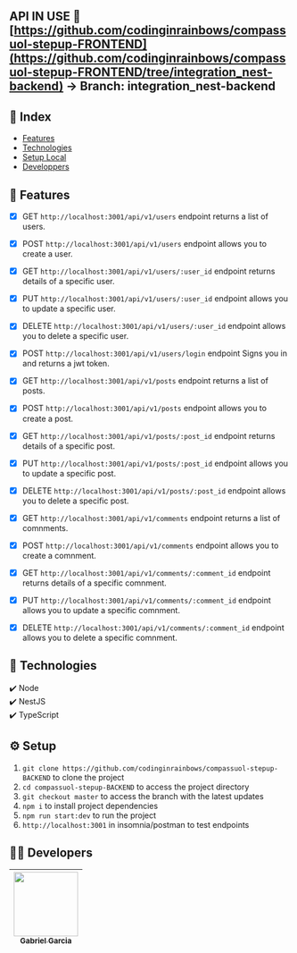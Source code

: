 ## API IN USE :link: [https://github.com/codinginrainbows/compassuol-stepup-FRONTEND](https://github.com/codinginrainbows/compassuol-stepup-FRONTEND/tree/integration_nest-backend) -> Branch: integration_nest-backend

## :file_folder: Index
* [Features](#hammer-features)
* [Technologies](#rocket-technologies)
* [Setup Local](#gear-setup)
* [Developpers](#man_technologist-developers)

## :hammer: Features

- [x] GET `http://localhost:3001/api/v1/users` endpoint returns a list of users.
- [x] POST `http://localhost:3001/api/v1/users` endpoint allows you to create a user.
- [x] GET `http://localhost:3001/api/v1/users/:user_id` endpoint returns details of a specific user.
- [x] PUT `http://localhost:3001/api/v1/users/:user_id` endpoint allows you to update a specific user.
- [x] DELETE `http://localhost:3001/api/v1/users/:user_id` endpoint allows you to delete a specific user.

- [x] POST `http://localhost:3001/api/v1/users/login` endpoint Signs you in and returns a jwt token.

- [x] GET `http://localhost:3001/api/v1/posts` endpoint returns a list of posts.
- [x] POST `http://localhost:3001/api/v1/posts` endpoint allows you to create a post.
- [x] GET `http://localhost:3001/api/v1/posts/:post_id` endpoint returns details of a specific post.
- [x] PUT `http://localhost:3001/api/v1/posts/:post_id` endpoint allows you to update a specific post.
- [x] DELETE `http://localhost:3001/api/v1/posts/:post_id` endpoint allows you to delete a specific post.

- [x] GET `http://localhost:3001/api/v1/comments` endpoint returns a list of comnments.
- [x] POST `http://localhost:3001/api/v1/comments` endpoint allows you to create a comnment.
- [x] GET `http://localhost:3001/api/v1/comments/:comment_id` endpoint returns details of a specific comnment.
- [x] PUT `http://localhost:3001/api/v1/comments/:comment_id` endpoint allows you to update a specific comnment.
- [x] DELETE `http://localhost:3001/api/v1/comments/:comment_id` endpoint allows you to delete a specific comnment.


## :rocket: Technologies

  ✔️ Node <br>
  ✔️ NestJS <br>
  ✔️ TypeScript <br>

## :gear: Setup

1. `git clone https://github.com/codinginrainbows/compassuol-stepup-BACKEND` to clone the project
2. `cd compassuol-stepup-BACKEND` to access the project directory
3. `git checkout master` to access the branch with the latest updates
4. `npm i` to install project dependencies
5. `npm run start:dev` to run the project
6. `http://localhost:3001` in insomnia/postman to test endpoints

## :man_technologist: Developers

| [<img src="https://avatars.githubusercontent.com/u/82886646?v=4" width=115><br><sub>Gabriel Garcia</sub>](https://github.com/codinginrainbows)
| :---: |
